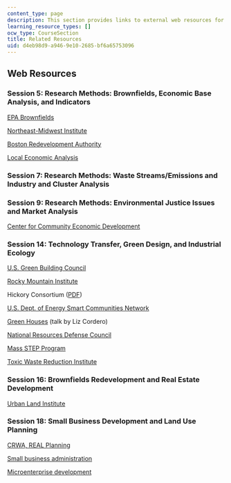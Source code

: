 ```yaml
---
content_type: page
description: This section provides links to external web resources for the course.
learning_resource_types: []
ocw_type: CourseSection
title: Related Resources
uid: d4eb98d9-a946-9e10-2685-bf6a65753096
---
```


Web Resources
-------------

### Session 5: Research Methods: Brownfields, Economic Base Analysis, and Indicators

[EPA Brownfields](http://www.epa.gov/brownfields)

[Northeast-Midwest Institute](http://www.nemw.org/)

[Boston Redevelopment Authority](http://www.bostonplans.org/)

[Local Economic Analysis](http://www.uwex.edu/ces/cced/dma/6.html)

### Session 7: Research Methods: Waste Streams/Emissions and Industry and Cluster Analysis

### Session 9: Research Methods: Environmental Justice Issues and Market Analysis

[Center for Community Economic Development](http://www.uwex.edu/ces/cced/dma/6.html)

### Session 14: Technology Transfer, Green Design, and Industrial Ecology

[U.S. Green Building Council](https://www.usgbc.org/?utm_medium=ppc&gclid=CjwKCAiAo5qABhBdEiwAOtGmbnb87g_dewjCB7lRYrL24eyzWVZbUJwR7uNiI13mavhWS-Y535G7oBoCEyMQAvD_BwE)

[Rocky Mountain Institute](http://www.rmi.org/)

Hickory Consortium ([PDF](http://www.nrel.gov/docs/fy03osti/31726.pdf))

[U.S. Dept. of Energy Smart Communities Network](http://www.sustainable.org/environment/energy/838-smart-communities-network-us-department-of-energy-doe-office-of-energy-efficiency-and-renewable-energy)

[Green Houses](http://www.nesea.org/greenbuildings/) (talk by Liz Cordero)

[National Resources Defense Council](http://www.nrdc.org/cities/default.asp)

[Mass STEP Program](http://www.mass.gov/envir/)

[Toxic Waste Reduction Institute](http://www.turi.org/)

### Session 16: Brownfields Redevelopment and Real Estate Development

[Urban Land Institute](http://www.uli.org/)

### Session 18: Small Business Development and Land Use Planning

[CRWA, REAL Planning](http://www.greeningthegrey.org/crwas-plan-for-future-sustainability/)

[Small business administration](http://www.sba.gov/ma/)

[Microenterprise development](http://www.fieldus.org/)